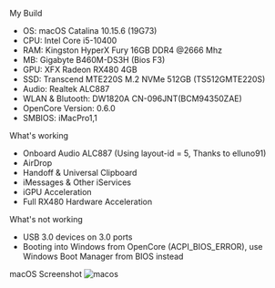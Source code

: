 My Build
- OS: macOS Catalina 10.15.6 (19G73)
- CPU: Intel Core i5-10400
- RAM: Kingston HyperX Fury 16GB DDR4 @2666 Mhz
- MB: Gigabyte B460M-DS3H (Bios F3)
- GPU: XFX Radeon RX480 4GB
- SSD: Transcend MTE220S M.2 NVMe 512GB (TS512GMTE220S)
- Audio: Realtek ALC887
- WLAN & Blutooth: DW1820A CN-096JNT(BCM94350ZAE)
- OpenCore Version: 0.6.0
- SMBIOS: iMacPro1,1

What's working
- Onboard Audio ALC887 (Using layout-id = 5, Thanks to elluno91)
- AirDrop
- Handoff & Universal Clipboard
- iMessages & Other iServices
- iGPU Acceleration
- Full RX480 Hardware Acceleration

What's not working
- USB 3.0 devices on 3.0 ports
- Booting into Windows from OpenCore (ACPI_BIOS_ERROR), use Windows Boot Manager from BIOS instead

macOS Screenshot
![macos](https://i.ibb.co/c6xV3Wq/Screen-Shot-2563-07-02-at-12-17-02.png)
